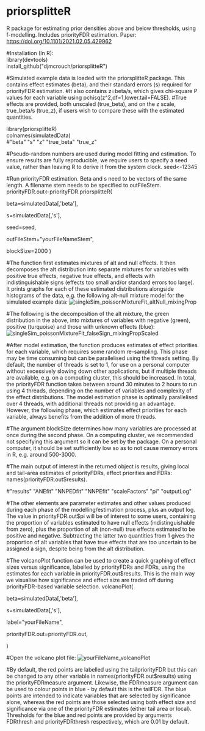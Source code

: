 # priorsplitteR  
R package for estimating prior densities above and below thresholds, using f-modelling. Includes priorityFDR estimation. Paper: https://doi.org/10.1101/2021.02.05.429962  

#Installation (In R):  
library(devtools)  
install_github("djmcrouch/priorsplitteR")

#Simulated example data is loaded with the priorsplitteR package. This contains effect estimates (beta), and their standard errors (s) required for priorityFDR estimation. 
#It also contains z=beta/s, which gives chi-square P values for each variable using pchisq(z^2,df=1,lower.tail=FALSE). 
#True effects are provided, both unscaled (true_beta), and on the z scale, true_beta/s (true_z), if users wish to compare these with the estimated quantities.

library(priorsplitteR)  
colnames(simulatedData)  
#"beta"  "s" "z" "true_beta" "true_z"


#Pseudo-random numbers are used during model fitting and estimation. To ensure results are fully reproducible, we require users to specify a seed value, rather than leaving R to derive it from the system clock.
seed<-12345

#Run priorityFDR estimation. Beta and s need to be vectors of the same length. A filename stem needs to be specified to outFileStem. 
priorityFDR.out<-priorityFDR.priorsplitteR(

beta=simulatedData[,'beta'],

s=simulatedData[,'s'],

seed=seed,

outFileStem="yourFileNameStem",

blockSize=2000
                 )

#The function first estimates mixtures of alt and null effects. It then decomposes the alt distribution into separate mixtures for variables with positive true effects, negative true effects, and effects with indistinguishable signs (effects too small and/or standard errors too large). It prints graphs for each of these estimated distributions alongside histograms of the data, e.g. the following alt-null mixture model for the simulated example data:
![singleSim_poissonMixtureFit_altNull_mixingProp](https://github.com/djmcrouch/priorsplitteR/assets/56267642/9a8240d3-512b-4fe6-86ff-3d49c37ff8cf)

#The following is the decomposition of the alt mixture, the green distribution in the above, into mixtures of variables with negative (green), positive (turquoise) and those with unknown effects (blue):
![singleSim_poissonMixtureFit_falseSign_mixingPropScaled](https://github.com/djmcrouch/priorsplitteR/assets/56267642/47cc5ad5-a954-4a4b-bafd-5699821f866f)

#After model estimation, the function produces estimates of effect priorities for each variable, which requires some random re-sampling. This phase may be time consuming but can be parallelised using the threads setting. By default, the number of threads is set to 1, for use on a personal computer without excessively slowing down other applications, but if multiple threads are available, e.g. on a computing cluster, this should be increased. In total, the priorityFDR function takes between around 30 minutes to 2 hours to run using 4 threads, depending on the number of variables and complexity of the effect distributions. The model estimation phase is optimally parallelised over 4 threads, with additional threads not providing an advantage. However, the following phase, which estimates effect priorities for each variable, always benefits from the addition of more threads.

#The argument blockSize determines how many variables are processed at once during the second phase. On a computing cluster, we recommended not specifying this argument so it can be set by the package. On a personal computer, it should be set sufficiently low so as to not cause memory errors in R, e.g. around 500-3000.

#The main output of interest in the returned object is results, giving local and tail-area estimates of priorityFDRs, effect priorities and FDRs:
names(priorityFDR.out$results). 

#"results"      "ANEfit"       "NNPEDfit"     "NNPEfit"      "scaleFactors"      "pi"           "outputLog" 

#The other elements are parameter estimates and other values produced during each phase of the modelling/estimation process, plus an output log. The value in priorityFDR.out$pi will be of interest to some users, containing the proportion of variables estimated to have null effects (indistinguishable from zero), plus the proportion of alt (non-null) true effects estimated to be positive and negative. Subtracting the latter two quantities from 1 gives the proportion of alt variables that have true effects that are too uncertain to be assigned a sign, despite being from the alt distribution.

#The volcanoPlot function can be used to create a quick graphing of effect sizes versus significance, labelled by priorityFDRs and FDRs, using the estimates for each variable in priorityFDR.out$results. This is the main way we visualise how significance and effect size are traded off during priorityFDR-based variable selection.
volcanoPlot(

beta=simulatedData[,'beta'],

s=simulatedData[,'s'],

label="yourFileName",

priorityFDR.out=priorityFDR.out,

)

#Open the volcano plot file:
![yourFileName_volcanoPlot](https://github.com/djmcrouch/priorsplitteR/assets/56267642/882bccfe-6e09-4b0c-9b65-8cd5bbd2dc38)


#By default, the red points are labelled using the tailpriorityFDR but this can be changed to any other variable in names(priorityFDR.out$results) using the priorityFDRmeasure argument. Likewise, the FDRmeasure argument can be used to colour points in blue - by default this is the tailFDR. The blue points are intended to indicate variables that are selected by significance alone, whereas the red points are those selected using both effect size and significance via one of the priorityFDR estimates (either tail area or local). Thresholds for the blue and red points are provided by arguments FDRthresh and priorityFDRthresh respectively, which are 0.01 by default. 










